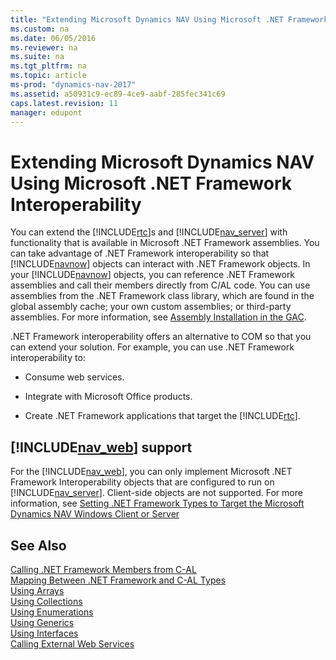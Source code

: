 ```yaml
---
title: "Extending Microsoft Dynamics NAV Using Microsoft .NET Framework Interoperability"
ms.custom: na
ms.date: 06/05/2016
ms.reviewer: na
ms.suite: na
ms.tgt_pltfrm: na
ms.topic: article
ms-prod: "dynamics-nav-2017"
ms.assetid: a50931c9-ec89-4ce9-aabf-285fec341c69
caps.latest.revision: 11
manager: edupont
---
```

# Extending Microsoft Dynamics NAV Using Microsoft .NET Framework Interoperability
You can extend the [!INCLUDE[rtc](includes/rtc_md.md)]s and [!INCLUDE[nav_server](includes/nav_server_md.md)] with functionality that is available in Microsoft .NET Framework assemblies. You can take advantage of .NET Framework interoperability so that [!INCLUDE[navnow](includes/navnow_md.md)] objects can interact with .NET Framework objects. In your [!INCLUDE[navnow](includes/navnow_md.md)] objects, you can reference .NET Framework assemblies and call their members directly from C\/AL code. You can use assemblies from the .NET Framework class library, which are found in the global assembly cache; your own custom assemblies; or third\-party assemblies. For more information, see [Assembly Installation in the GAC](http://go.microsoft.com/fwlink/?LinkID=196848).  
  
 .NET Framework interoperability offers an alternative to COM so that you can extend your solution. For example, you can use .NET Framework interoperability to:  
  
-   Consume web services.  
  
-   Integrate with Microsoft Office products.  
  
-   Create .NET Framework applications that target the [!INCLUDE[rtc](includes/rtc_md.md)].  
  
## [!INCLUDE[nav_web](includes/nav_web_md.md)] support  
 For the [!INCLUDE[nav_web](includes/nav_web_md.md)], you can only implement Microsoft .NET Framework Interoperability objects that are configured to run on [!INCLUDE[nav_server](includes/nav_server_md.md)]. Client\-side objects are not supported. For more information, see [Setting .NET Framework Types to Target the Microsoft Dynamics NAV Windows Client or Server](Setting-.NET-Framework-Types-to-Target-the-Microsoft-Dynamics-NAV-Windows-Client-or-Server.md)  
  
## See Also  
 [Calling .NET Framework Members from C\-AL](Calling-.NET-Framework-Members-from-C-AL.md)   
 [Mapping Between .NET Framework and C\-AL Types](Mapping-Between-.NET-Framework-and-C-AL-Types.md)   
 [Using Arrays](Using-Arrays.md)   
 [Using Collections](Using-Collections.md)   
 [Using Enumerations](Using-Enumerations.md)   
 [Using Generics](Using-Generics.md)   
 [Using Interfaces](Using-Interfaces.md)   
 [Calling External Web Services](Calling-External-Web-Services.md)